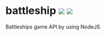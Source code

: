 # battleship ![](https://circleci.com/gh/obbaeiei/battleship.png?circle-token=7bd0633335730249c71bdb0b851eb754f32ed17f) ![](https://circleci.com/gh/obbaeiei/battleship.svg?style=shield&circle-token=7bd0633335730249c71bdb0b851eb754f32ed17f)
Battleships game API by using NodeJS


